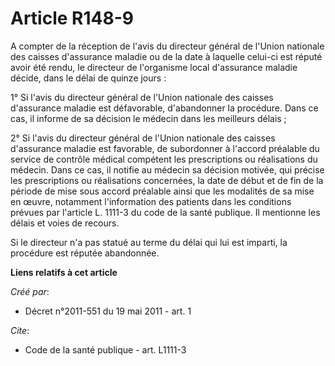 # Article R148-9

A compter de la réception de l'avis du directeur général de l'Union nationale des caisses d'assurance maladie ou de la date à
laquelle celui-ci est réputé avoir été rendu, le directeur de l'organisme local d'assurance maladie décide, dans le délai de
quinze jours : 

1° Si l'avis du directeur général de l'Union nationale des caisses d'assurance maladie est défavorable, d'abandonner la
procédure. Dans ce cas, il informe de sa décision le médecin dans les meilleurs délais ; 

2° Si l'avis du directeur général de l'Union nationale des caisses d'assurance maladie est favorable, de subordonner à
l'accord préalable du service de contrôle médical compétent les prescriptions ou réalisations du médecin. Dans ce cas, il
notifie au médecin sa décision motivée, qui précise les prescriptions ou réalisations concernées, la date de début et de fin
de la période de mise sous accord préalable ainsi que les modalités de sa mise en œuvre, notamment l'information des patients
dans les conditions prévues par l'article L. 1111-3 du code de la santé publique. Il mentionne les délais et voies de
recours. 

Si le directeur n'a pas statué au terme du délai qui lui est imparti, la procédure est réputée abandonnée.

**Liens relatifs à cet article**

_Créé par_:

  - Décret n°2011-551 du 19 mai 2011 - art. 1

_Cite_:

  - Code de la santé publique - art. L1111-3
